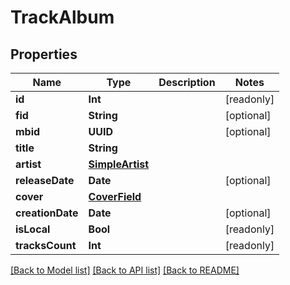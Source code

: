 # TrackAlbum

## Properties
Name | Type | Description | Notes
------------ | ------------- | ------------- | -------------
**id** | **Int** |  | [readonly] 
**fid** | **String** |  | [optional] 
**mbid** | **UUID** |  | [optional] 
**title** | **String** |  | 
**artist** | [**SimpleArtist**](SimpleArtist.md) |  | 
**releaseDate** | **Date** |  | [optional] 
**cover** | [**CoverField**](CoverField.md) |  | 
**creationDate** | **Date** |  | [optional] 
**isLocal** | **Bool** |  | [readonly] 
**tracksCount** | **Int** |  | [readonly] 

[[Back to Model list]](../README.md#documentation-for-models) [[Back to API list]](../README.md#documentation-for-api-endpoints) [[Back to README]](../README.md)


